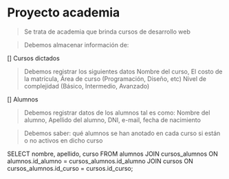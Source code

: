 # Proyecto academia

> Se trata de academia que brinda cursos de desarrollo web  

> Debemos almacenar información de: 

[] Cursos dictados
> Debemos registrar los siguientes datos 
> Nombre del curso,
> El costo de la matrícula,
> Área de curso (Programación, Diseño, etc)
> Nivel de complejidad (Básico, Intermedio, Avanzado)

[] Alumnos
> Debemos registrar datos de los alumnos tal es como:
> Nombre del alumno,
> Apellido del alumno, 
> DNI, 
> e-mail, 
> fecha de nacimiento

> Debemos saber: 
> qué alumnos se han anotado en cada curso 
> si están o no activos en dicho curso

SELECT nombre, apellido, curso
FROM alumnos
JOIN cursos_alumnos 
  ON alumnos.id_alumno = cursos_alumnos.id_alumno
JOIN cursos
  ON cursos_alumnos.id_curso = cursos.id_curso;
